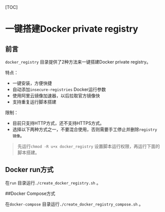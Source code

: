 [TOC]

# 一键搭建Docker private registry



## 前言

`docker_registry` 目录提供了2种方法来一键搭建Docker private registry。



特点：

* 一键安装，方便快捷
* 自动添加`insecure-registries` Docker运行参数
* 使用阿里云镜像加速器，以后拉取官方镜像快
* 支持重复运行脚本搭建



限制：

* 目前只支持HTTP方式，还不支持HTTPS方式。
* 选择以下两种方式之一，不要混合使用，否则需要手工停止并删除`registry 镜像`。



> 先运行`chmod -R u+x docker_registry` 设置脚本运行权限，再运行下面的脚本搭建。



## Docker run方式



在`run` 目录运行`./create_docker_registry.sh` 。



##Docker Compose方式 



在`docker-compose` 目录运行`./create_docker_registry_compose.sh` 。





